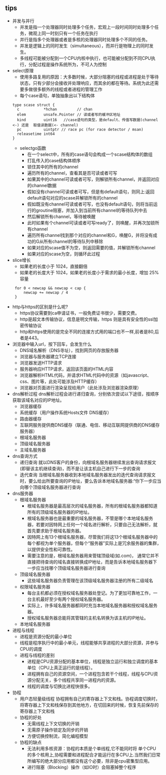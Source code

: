 ## tips
* 并发与并行
  * 并发是指一个处理器同时处理多个任务，宏观上一段时间同时处理多个任务，微观上同一时刻只有一个任务在执行
  * 并行是指多个处理器或者是多核的处理器同时处理多个不同的任务。 
  * 并发是逻辑上的同时发生（simultaneous），而并行是物理上的同时发生。  
  * 多线程可能被分配到一个CPU内核中执行，也可能被分配到不同CPU执行，分配过程是操作系统所为，不可人为控制
* select原理
  * 使用多路复用的原因：大多数时候，大部分阻塞的线程或进程是处于等待状态，只有少部分会接收并处理响应，而其余的都在等待。系统为此还需要多做很多额外的线程或者进程的管理工作 
  * 每个case语句，单独抽象出以下结构体
  ```
  type scase struct {
    c           *hchan         // chan
    elem        unsafe.Pointer // 读或者写的缓冲区地址
    kind        uint16   //case语句的类型，是default、传值写数据(channel <-) 还是  取值读数据(<- channel)
    pc          uintptr // race pc (for race detector / msan)
    releasetime int64
  }
  ```
  * selectgo函数
    * 在一个select中，所有的case语句会构成一个scase结构体的数组
    * 打乱传入的case结构体顺序
    * 锁住其中的所有的channel
    * 遍历所有的channel，查看其是否可读或者可写
    * 如果其中的channel可读或者可写，则解锁所有channel，并返回对应的channel数据
    * 假如没有channel可读或者可写，但是有default语句，则同上:返回default语句对应的scase并解锁所有的channel
    * 假如既没有channel可读或者可写，也没有default语句，则将当前运行的groutine阻塞，并加入到当前所有channel的等待队列中去
    * 然后解锁所有channel，等待被唤醒
    * 此时如果有个channel可读或者可写ready了，则唤醒，并再次加锁所有channel
    * 遍历所有channel找到那个对应的channel和G，唤醒G，并将没有成功的G从所有channel的等待队列中移除
    * 如果对应的scase值不为空，则返回需要的值，并解锁所有channel
    * 如果对应的scase为空，则循环此过程
* slice增长
  * 如果老的长度小于 1024，直接翻倍
  * 如果老的长度大于 1024，如果老的长度小于需求的最小长度，增加 25% 容量
  ```
   for 0 < newcap && newcap < cap {
       newcap += newcap / 4
   }
  ```
* http与https的区别是什么呢?
  * https协议需要到ca申请证书，一般免费证书很少，需要交费。
  * http是超文本传输协议，信息是明文传输，https 则是具有安全性的ssl加密传输协议
  * http和https使用的是完全不同的连接方式用的端口也不一样,前者是80,后者是443。
* 浏览器中输入url，按下回车，会发生什么
  * DNS域名解析（DNS寻址），找到网页的存放服务器
  * 浏览器与服务器建立TCP连接
  * 浏览器发送HTTP请求
  * 服务器响应HTTP请求，返回该页面的HTML内容
  * 浏览器解析HTML代码，并请求HTML代码中的资源（如javascript、css、图片等，此处可能涉及HTTP缓存）
  * 浏览器对页面进行渲染呈现给用户（此处涉及浏览器渲染原理）
* dns解析过程
dns解析过程会进行递归查询，分别依次尝试以下途径，按顺序获取该域名对应的IP地址。
  * 浏览器缓存
  * 系统缓存（用户操作系统Hosts文件 DNS缓存）
  * 路由器缓存
  * 互联网服务提供商DNS缓存（联通、电信、移动互联网提供商的DNS缓存服务器）
  * 根域名服务器
  * 顶级域名服务器
  * 主域名服务器
* dns查询方式
  * 递归查询 就以DNS客户的身份，向根域名服务器继续发出查询请求报文(即替该主机继续查询)，而不是让该主机自己进行下一步的查询
  * 迭代查询 当根域名服务器收到本地域名服务器发出的迭代查询请求报文时，要么给出所要查询的IP地址，要么告诉本地域名服务器:“你下一步应当向哪个顶级域名服务器进行查询
* dns服务器
  * 根域名服务器
    * 根域名服务器是最高层次的域名服务器，所有的根域名服务器都知道所有的顶级域名服务器的IP地址。
    * 根域名服务器也是最重要的域名服务器，不管是哪个本地域名服务器，若要对因特网上任何一个域名进行解析，只要自己无法解析，就首先要求助于根域名服务器。
    * 因特网上有13个根域名服务器，尽管我们将这13个根域名服务器中的每个都视为单个服务器，但每个“服务器”实际上是冗余服务器的集群，以提供安全性和可靠性。
    * 需要注意的是，根域名服务器用来管辖顶级域(如.com)， 通常它并不直接把待查询的域名直接转换成IP地址，而是告诉本地域名服务器下一步应当找哪个顶级域名服务器进行查询
  * 顶级域名服务器
    * 这些域名服务器负责管理在该顶级域名服务器注册的所有二级域名
  * 权限域名服务器
    * 每台主机都必须在授权域名服务器处登记。为了更加可靠地工作，一台主机最好至少有两个授权域名服务器。
    * 实际上，许多域名服务器都同时充当本地域名服务器和授权域名服务器。
    * 授权域名服务器总能将其管辖的主机名转换为该主机的IP地址。
  * 本地域名服务器
* 进程与线程
  * 进程是资源分配的最小单位 
  * 线程是程序执行中的最小单元，线程能够共享进程的大部分资源，并参与CPU的调度
  * 进程与线程的差别
    * 进程是CPU资源分配的基本单位，线程是独立运行和独立调度的基本单位（CPU上真正运行的是线程）。
    * 进程拥有自己的资源空间，一个进程包含若干个线程，线程与CPU资源分配无关，多个线程共享同一进程内的资源。
    * 线程的调度与切换比进程快很多。
* 协程
  * 用户态轻量级线程 协程拥有自己的寄存器上下文和栈。协程调度切换时，将寄存器上下文和栈保存到其他地方，在切回来的时候，恢复先前保存的寄存器上下文和栈
  * 协程的好处
    * 无需线程上下文切换的开销
    * 无需原子操作锁定及同步的开销
    * 方便切换控制流，简化编程模型
  * 协程的缺点
    * 无法利用多核资源：协程的本质是个单线程,它不能同时将 单个CPU 的多个核用上,协程需要和进程配合才能运行在多CPU上.当然我们日常所编写的绝大部分应用都没有这个必要，除非是cpu密集型应用。
    * 进行阻塞（Blocking）操作（如IO时）会阻塞掉整个程序
 
